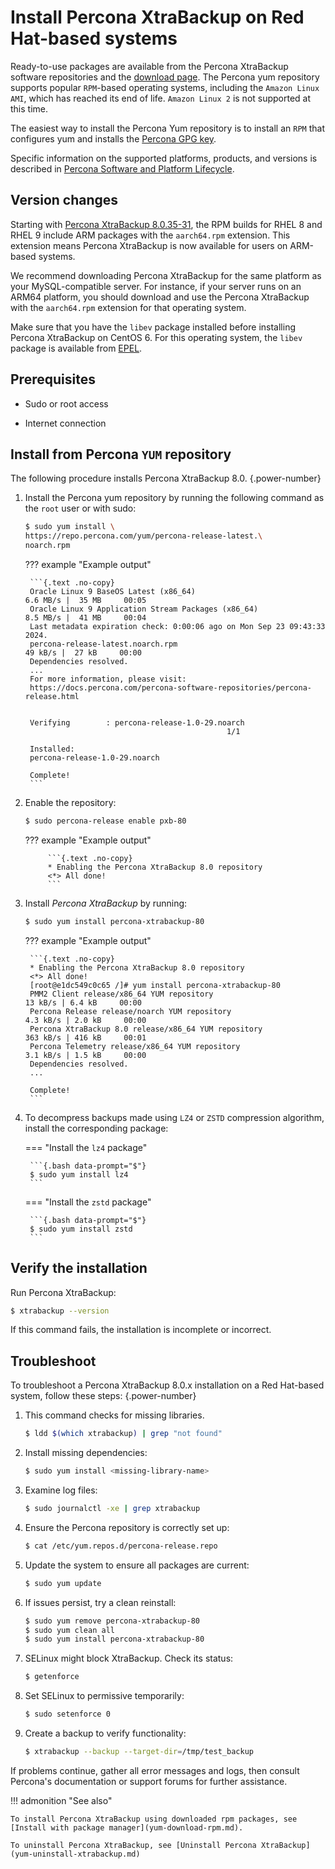 # Install Percona XtraBackup on Red Hat-based systems

Ready-to-use packages are available from the Percona XtraBackup software
repositories and the [download page](https://www.percona.com/downloads/). The Percona yum repository supports popular `RPM`-based operating systems, including the `Amazon Linux AMI`, which has reached its end of life. `Amazon Linux 2` is not supported at this time. 

The easiest way to install the Percona Yum repository is to install an `RPM` that configures yum and installs the [Percona GPG key](https://www.percona.com/downloads/RPM-GPG-KEY-percona).

Specific information on the supported platforms, products, and versions is described in [Percona Software and Platform Lifecycle](https://www.percona.com/services/policies/percona-software-platform-lifecycle#mysql).

## Version changes

Starting with [Percona XtraBackup 8.0.35-31], the RPM builds for RHEL 8 and RHEL 9 include ARM packages with the `aarch64.rpm` extension. This extension means Percona XtraBackup is now available for users on ARM-based systems.

We recommend downloading Percona XtraBackup for the same platform as your MySQL-compatible server. For instance, if your server runs on an ARM64 platform, you should download and use the Percona XtraBackup with the `aarch64.rpm` extension for that operating system.

Make sure that you have the `libev` package installed before installing Percona XtraBackup on CentOS 6. For this operating system, the `libev` package is available from [EPEL](https://fedoraproject.org/wiki/EPEL).

## Prerequisites

* Sudo or root access

* Internet connection


## Install from Percona `YUM` repository

The following procedure installs Percona XtraBackup 8.0.
{.power-number}

1. Install the Percona yum repository by running the following command as the `root` user or with sudo: 

    ```{.bash data-prompt="$"}
    $ sudo yum install \
    https://repo.percona.com/yum/percona-release-latest.\
    noarch.rpm
    ```

    ??? example "Example output"

        ```{.text .no-copy}
        Oracle Linux 9 BaseOS Latest (x86_64)                                 6.6 MB/s |  35 MB     00:05
        Oracle Linux 9 Application Stream Packages (x86_64)                   8.5 MB/s |  41 MB     00:04
        Last metadata expiration check: 0:00:06 ago on Mon Sep 23 09:43:33 2024.
        percona-release-latest.noarch.rpm                                      49 kB/s |  27 kB     00:00
        Dependencies resolved.
        ...
        For more information, please visit:
        https://docs.percona.com/percona-software-repositories/percona-release.html


        Verifying        : percona-release-1.0-29.noarch    
                                                    1/1

        Installed:
        percona-release-1.0-29.noarch

        Complete!
        ```

2. Enable the repository: 

    ```{.bash data-prompt="$"}
    $ sudo percona-release enable pxb-80
    ```

    ??? example "Example output"

            ```{.text .no-copy}
            * Enabling the Percona XtraBackup 8.0 repository
            <*> All done!
            ```

3. Install *Percona XtraBackup* by running:

    ```{.bash data-prompt="$"}
    $ sudo yum install percona-xtrabackup-80
    ```

    ??? example "Example output"

        ```{.text .no-copy}
        * Enabling the Percona XtraBackup 8.0 repository
        <*> All done!
        [root@e1dc549c0c65 /]# yum install percona-xtrabackup-80
        PMM2 Client release/x86_64 YUM repository                              13 kB/s | 6.4 kB     00:00
        Percona Release release/noarch YUM repository                         4.3 kB/s | 2.0 kB     00:00
        Percona XtraBackup 8.0 release/x86_64 YUM repository                  363 kB/s | 416 kB     00:01
        Percona Telemetry release/x86_64 YUM repository                       3.1 kB/s | 1.5 kB     00:00
        Dependencies resolved.
        ...

        Complete!
        ```

4. To decompress backups made using `LZ4` or `ZSTD` compression algorithm, install the corresponding package:

    === "Install the `lz4` package"

        ```{.bash data-prompt="$"}
        $ sudo yum install lz4
        ```

    === "Install the `zstd` package"

        ```{.bash data-prompt="$"}
        $ sudo yum install zstd
        ```

## Verify the installation

   Run Percona XtraBackup:

   ```{.bash data-prompt="$"}
   $ xtrabackup --version
   ```

   If this command fails, the installation is incomplete or incorrect.

## Troubleshoot

To troubleshoot a Percona XtraBackup 8.0.x installation on a Red Hat-based system, follow these steps:
{.power-number}

1. This command checks for missing libraries.

    ```{.bash data-prompt="$"}   
    $ ldd $(which xtrabackup) | grep "not found"
    ```

2. Install missing dependencies:


    ```{.bash data-prompt="$"}
    $ sudo yum install <missing-library-name>
    ```

3. Examine log files:

    ```{.bash data-prompt="$"}
    $ sudo journalctl -xe | grep xtrabackup
    ```

4. Ensure the Percona repository is correctly set up:

    ```{.bash data-prompt="$"}
    $ cat /etc/yum.repos.d/percona-release.repo
    ```

5. Update the system to ensure all packages are current:

    ```{.bash data-prompt="$"}
    $ sudo yum update
    ```

6. If issues persist, try a clean reinstall:

    ```{.bash data-prompt="$"}
    $ sudo yum remove percona-xtrabackup-80 
    $ sudo yum clean all 
    $ sudo yum install percona-xtrabackup-80
    ```

7. SELinux might block XtraBackup. Check its status:

    ```{.bash data-prompt="$"} 
    $ getenforce
    ```

8. Set SELinux to permissive temporarily:

    ```{.bash data-prompt="$"} 
    $ sudo setenforce 0
    ```

9. Create a backup to verify functionality:

     ```{.bash data-prompt="$"} 
     $ xtrabackup --backup --target-dir=/tmp/test_backup
     ```

If problems continue, gather all error messages and logs, then consult Percona's documentation or support forums for further assistance.

!!! admonition "See also"

    To install Percona XtraBackup using downloaded rpm packages, see [Install with package manager](yum-download-rpm.md).

    To uninstall Percona XtraBackup, see [Uninstall Percona XtraBackup](yum-uninstall-xtrabackup.md) 

[Percona XtraBackup 8.0.35-31]: release-notes/8.0/8.0.35-31.0.md
[EPEL]: https://fedoraproject.org/wiki/EPEL